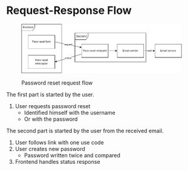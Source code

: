 # Request-Response Flow

<figure><img src="../../.gitbook/assets/password_reset_request_flow.drawio.png" alt=""><figcaption><p>Password reset request flow</p></figcaption></figure>



The first part is started by the user.

1. User requests password reset
   * Identified himself with the username
   * Or with the password

The second part is started by the user from the received email.

1. User follows link with one use code
2. User creates new password
   * Password written twice and compared
3. Frontend handles status response
